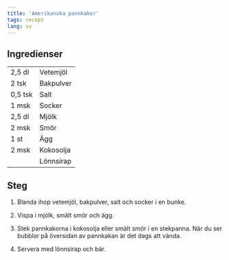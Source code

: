 ```yaml
---
title: 'Amerikanska pannkakor'
tags: recept
lang: sv
---
```


## Ingredienser

|         |           |
| ------- | --------- |
| 2,5 dl  | Vetemjöl  |
| 2 tsk   | Bakpulver |
| 0,5 tsk | Salt      |
| 1 msk   | Socker    |
| 2,5 dl  | Mjölk     |
| 2 msk   | Smör      |
| 1 st    | Ägg       |
| 2 msk   | Kokosolja |
|         | Lönnsirap |

## Steg

1. Blanda ihop vetemjöl, bakpulver, salt och socker i en bunke.

2. Vispa i mjölk, smält smör och ägg.

3. Stek pannkakorna i kokosolja eller smält smör i en stekpanna. När du ser bubblor på översidan av pannkakan är det dags att vända.

4. Servera med lönnsirap och bär.

```

```
